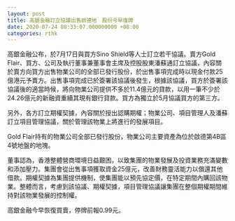 ```yaml
---
layout: post
title: 高銀金融訂立協議出售啟德地　股份今早復牌
date: 2020-07-24 08:33:07.000000000 +08:00
categories: rthk
---
```


高銀金融公布，於7月17日與買方Sino Shield等人士訂立若干協議。賣方Gold Flair、買方、公司及執行董事兼董事會主席及控股股東潘蘇通訂立協議，內容關於賣方向買方出售物業公司的全部已發行股份，於出售事項完成時以現金付款25億港元予賣方。出售事項完成已於簽署該協議後發生，根據該協議，買方於簽署該協議後的適當時候，將向物業公司提供不多於11.4億元的貸款，以用一筆不少於24.26億元的新融資重續其現有銀行貸款。買方為獨立於5月協議買方的第三方。

另外，各方訂立期權契據，內容關於授出認購期權；物業公司、項目管理人及潘蘇訂立項目管理協議，關於管理該物業上將進行的發展項目。

Gold Flair持有的物業公司全部已發行股份，物業公司主要資產為位於啟德第4B區4號地盤的地塊。

董事認為，香港整體營商環境日益艱困，以致集團的物業發展及投資業務充滿變數和添加壓力。集團會從出售事項獲取資金25億元，改善財務靈活能力以償還其他借款。期權契據為集團提供機制，使集團能以預先協定價，在特定期間內購回該物業。整體而言，考慮到該協議、期權契據，項目管理協議讓集團在整個期權期間維持對該物業發展的控制權。

高銀金融今早恢復買賣，停牌前報0.99元。
